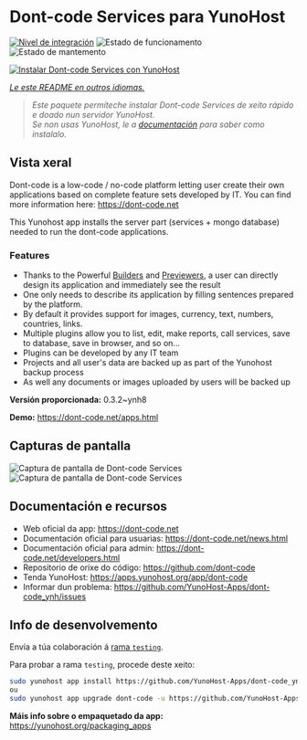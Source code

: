 <!--
NOTA: Este README foi creado automáticamente por <https://github.com/YunoHost/apps/tree/master/tools/readme_generator>
NON debe editarse manualmente.
-->

# Dont-code Services para YunoHost

[![Nivel de integración](https://dash.yunohost.org/integration/dont-code.svg)](https://ci-apps.yunohost.org/ci/apps/dont-code/) ![Estado de funcionamento](https://ci-apps.yunohost.org/ci/badges/dont-code.status.svg) ![Estado de mantemento](https://ci-apps.yunohost.org/ci/badges/dont-code.maintain.svg)

[![Instalar Dont-code Services con YunoHost](https://install-app.yunohost.org/install-with-yunohost.svg)](https://install-app.yunohost.org/?app=dont-code)

*[Le este README en outros idiomas.](./ALL_README.md)*

> *Este paquete permíteche instalar Dont-code Services de xeito rápido e doado nun servidor YunoHost.*  
> *Se non usas YunoHost, le a [documentación](https://yunohost.org/install) para saber como instalalo.*

## Vista xeral

Dont-code is a low-code / no-code platform letting user create their own applications based on complete feature sets developed by IT.
You can find more information here: https://dont-code.net

This Yunohost app installs the server part (services + mongo database) needed to run the dont-code applications.

### Features

- Thanks to the Powerful [Builders](https://dont-code.net/ide-ui) and [Previewers](https://dont-code.net/ide-ui), a user can directly design its application and immediately see the result
- One only needs to describe its application by filling sentences prepared by the platform.
- By default it provides support for images, currency, text, numbers, countries, links.
- Multiple plugins allow you to list, edit, make reports, call services, save to database, save in browser, and so on...
- Plugins can be developed by any IT team
- Projects and all user's data are backed up as part of the Yunohost backup process
- As well any documents or images uploaded by users will be backed up


**Versión proporcionada:** 0.3.2~ynh8

**Demo:** <https://dont-code.net/apps.html>

## Capturas de pantalla

![Captura de pantalla de Dont-code Services](./doc/screenshots/ide.gif)
![Captura de pantalla de Dont-code Services](./doc/screenshots/previewer.gif)

## Documentación e recursos

- Web oficial da app: <https://dont-code.net>
- Documentación oficial para usuarias: <https://dont-code.net/news.html>
- Documentación oficial para admin: <https://dont-code.net/developers.html>
- Repositorio de orixe do código: <https://github.com/dont-code>
- Tenda YunoHost: <https://apps.yunohost.org/app/dont-code>
- Informar dun problema: <https://github.com/YunoHost-Apps/dont-code_ynh/issues>

## Info de desenvolvemento

Envía a túa colaboración á [rama `testing`](https://github.com/YunoHost-Apps/dont-code_ynh/tree/testing).

Para probar a rama `testing`, procede deste xeito:

```bash
sudo yunohost app install https://github.com/YunoHost-Apps/dont-code_ynh/tree/testing --debug
ou
sudo yunohost app upgrade dont-code -u https://github.com/YunoHost-Apps/dont-code_ynh/tree/testing --debug
```

**Máis info sobre o empaquetado da app:** <https://yunohost.org/packaging_apps>
